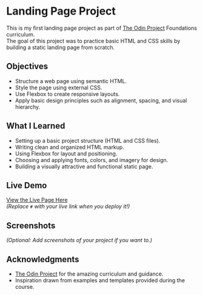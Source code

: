 # Landing Page Project

This is my first landing page project as part of [The Odin Project](https://www.theodinproject.com/) Foundations curriculum.  
The goal of this project was to practice basic HTML and CSS skills by building a static landing page from scratch.

## Objectives

- Structure a web page using semantic HTML.
- Style the page using external CSS.
- Use Flexbox to create responsive layouts.
- Apply basic design principles such as alignment, spacing, and visual hierarchy.

## What I Learned

- Setting up a basic project structure (HTML and CSS files).
- Writing clean and organized HTML markup.
- Using Flexbox for layout and positioning.
- Choosing and applying fonts, colors, and imagery for design.
- Building a visually attractive and functional static page.

## Live Demo

[View the Live Page Here](#)  
_(Replace `#` with your live link when you deploy it!)_

## Screenshots

_(Optional: Add screenshots of your project if you want to.)_

## Acknowledgments

- [The Odin Project](https://www.theodinproject.com/) for the amazing curriculum and guidance.
- Inspiration drawn from examples and templates provided during the course.
